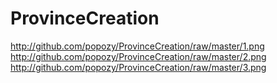 # ProvinceCreation
http://github.com/popozy/ProvinceCreation/raw/master/1.png
http://github.com/popozy/ProvinceCreation/raw/master/2.png
http://github.com/popozy/ProvinceCreation/raw/master/3.png
